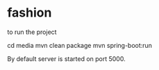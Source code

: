 # fashion
to run the project

cd media
mvn clean package
mvn spring-boot:run

By default server is started on port 5000.